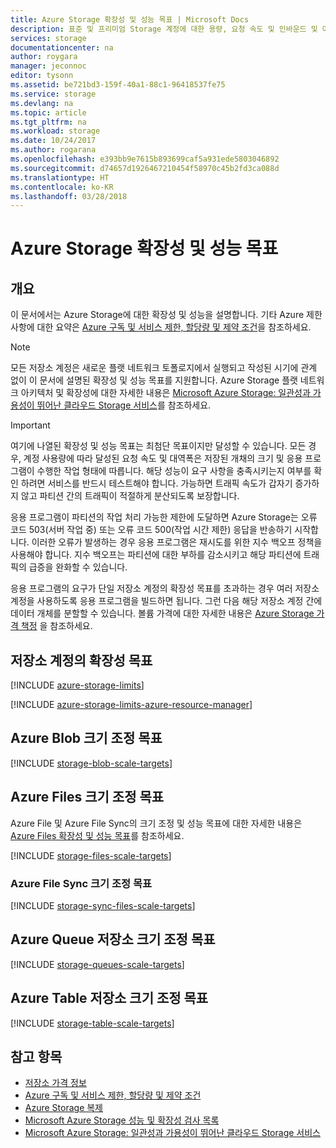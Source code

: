 ```yaml
---
title: Azure Storage 확장성 및 성능 목표 | Microsoft Docs
description: 표준 및 프리미엄 Storage 계정에 대한 용량, 요청 속도 및 인바운드 및 아웃 바운드 대역폭을 포함한 Azure Storage의 확장성 및 성능 목표를 알아보세요. Azure Storage 서비스 각각의 파티션에 대한 성능 목표를 이해해 보세요.
services: storage
documentationcenter: na
author: roygara
manager: jeconnoc
editor: tysonn
ms.assetid: be721bd3-159f-40a1-88c1-96418537fe75
ms.service: storage
ms.devlang: na
ms.topic: article
ms.tgt_pltfrm: na
ms.workload: storage
ms.date: 10/24/2017
ms.author: rogarana
ms.openlocfilehash: e393bb9e7615b893699caf5a931ede5803046892
ms.sourcegitcommit: d74657d1926467210454f58970c45b2fd3ca088d
ms.translationtype: HT
ms.contentlocale: ko-KR
ms.lasthandoff: 03/28/2018
---
```

# <a name="azure-storage-scalability-and-performance-targets"></a>Azure Storage 확장성 및 성능 목표
## <a name="overview"></a>개요
이 문서에서는 Azure Storage에 대한 확장성 및 성능을 설명합니다. 기타 Azure 제한 사항에 대한 요약은 [Azure 구독 및 서비스 제한, 할당량 및 제약 조건](../../azure-subscription-service-limits.md)을 참조하세요.

> [!NOTE]
> 모든 저장소 계정은 새로운 플랫 네트워크 토폴로지에서 실행되고 작성된 시기에 관계 없이 이 문서에 설명된 확장성 및 성능 목표를 지원합니다. Azure Storage 플랫 네트워크 아키텍처 및 확장성에 대한 자세한 내용은 [Microsoft Azure Storage: 일관성과 가용성이 뛰어난 클라우드 Storage 서비스](http://blogs.msdn.com/b/windowsazurestorage/archive/2011/11/20/windows-azure-storage-a-highly-available-cloud-storage-service-with-strong-consistency.aspx)를 참조하세요.
> 

> [!IMPORTANT]
> 여기에 나열된 확장성 및 성능 목표는 최첨단 목표이지만 달성할 수 있습니다. 모든 경우, 계정 사용량에 따라 달성된 요청 속도 및 대역폭은 저장된 개채의 크기 및 응용 프로그램이 수행한 작업 형태에 따릅니다. 해당 성능이 요구 사항을 충족시키는지 여부를 확인 하려면 서비스를 반드시 테스트해야 합니다. 가능하면 트래픽 속도가 갑자기 증가하지 않고 파티션 간의 트래픽이 적절하게 분산되도록 보장합니다.
> 
> 응용 프로그램이 파티션의 작업 처리 가능한 제한에 도달하면 Azure Storage는 오류 코드 503(서버 작업 중) 또는 오류 코드 500(작업 시간 제한) 응답을 반송하기 시작합니다. 이러한 오류가 발생하는 경우 응용 프로그램은 재시도를 위한 지수 백오프 정책을 사용해야 합니다. 지수 백오프는 파티션에 대한 부하를 감소시키고 해당 파티션에 트래픽의 급증을 완화할 수 있습니다.
> 
> 

응용 프로그램의 요구가 단일 저장소 계정의 확장성 목표를 초과하는 경우 여러 저장소 계정을 사용하도록 응용 프로그램을 빌드하면 됩니다. 그런 다음 해당 저장소 계정 간에 데이터 개체를 분할할 수 있습니다. 볼륨 가격에 대한 자세한 내용은 [Azure Storage 가격 책정](https://azure.microsoft.com/pricing/details/storage/) 을 참조하세요.

## <a name="scalability-targets-for-a-storage-account"></a>저장소 계정의 확장성 목표
[!INCLUDE [azure-storage-limits](../../../includes/azure-storage-limits.md)]

[!INCLUDE [azure-storage-limits-azure-resource-manager](../../../includes/azure-storage-limits-azure-resource-manager.md)]

## <a name="azure-blob-storage-scale-targets"></a>Azure Blob 크기 조정 목표
[!INCLUDE [storage-blob-scale-targets](../../../includes/storage-blob-scale-targets.md)]

## <a name="azure-files-scale-targets"></a>Azure Files 크기 조정 목표
Azure File 및 Azure File Sync의 크기 조정 및 성능 목표에 대한 자세한 내용은 [Azure Files 확장성 및 성능 목표](../files/storage-files-scale-targets.md)를 참조하세요.

[!INCLUDE [storage-files-scale-targets](../../../includes/storage-files-scale-targets.md)]

### <a name="azure-file-sync-scale-targets"></a>Azure File Sync 크기 조정 목표
[!INCLUDE [storage-sync-files-scale-targets](../../../includes/storage-sync-files-scale-targets.md)]

## <a name="azure-queue-storage-scale-targets"></a>Azure Queue 저장소 크기 조정 목표
[!INCLUDE [storage-queues-scale-targets](../../../includes/storage-queues-scale-targets.md)]

## <a name="azure-table-storage-scale-targets"></a>Azure Table 저장소 크기 조정 목표
[!INCLUDE [storage-table-scale-targets](../../../includes/storage-tables-scale-targets.md)]

## <a name="see-also"></a>참고 항목
* [저장소 가격 정보](https://azure.microsoft.com/pricing/details/storage/)
* [Azure 구독 및 서비스 제한, 할당량 및 제약 조건](../../azure-subscription-service-limits.md)
* [Azure Storage 복제](../storage-redundancy.md)
* [Microsoft Azure Storage 성능 및 확장성 검사 목록](../storage-performance-checklist.md)
* [Microsoft Azure Storage: 일관성과 가용성이 뛰어난 클라우드 Storage 서비스](http://blogs.msdn.com/b/windowsazurestorage/archive/2011/11/20/windows-azure-storage-a-highly-available-cloud-storage-service-with-strong-consistency.aspx)

